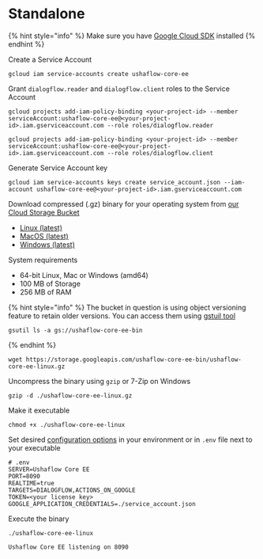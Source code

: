 # Standalone

{% hint style="info" %}
Make sure you have [Google Cloud SDK](https://cloud.google.com/sdk/docs) installed
{% endhint %}

Create a Service Account

```text
gcloud iam service-accounts create ushaflow-core-ee
```

Grant `dialogflow.reader` and `dialogflow.client` roles to the Service Account

```text
gcloud projects add-iam-policy-binding <your-project-id> --member serviceAccount:ushaflow-core-ee@<your-project-id>.iam.gserviceaccount.com --role roles/dialogflow.reader
```

```text
gcloud projects add-iam-policy-binding <your-project-id> --member serviceAccount:ushaflow-core-ee@<your-project-id>.iam.gserviceaccount.com --role roles/dialogflow.client
```

Generate Service Account key

```text
gcloud iam service-accounts keys create service_account.json --iam-account ushaflow-core-ee@<your-project-id>.iam.gserviceaccount.com
```

Download compressed \(.gz\) binary for your operating system from [our Cloud Storage Bucket](https://console.cloud.google.com/storage/browser/ushaflow-core-ee-bin)

* [Linux \(latest\)](https://storage.googleapis.com/ushaflow-core-ee-bin/ushaflow-core-ee-linux.gz)
* [MacOS \(latest\)](https://storage.googleapis.com/ushaflow-core-ee-bin/ushaflow-core-ee-macos.gz)
* [Windows \(latest\)](https://storage.googleapis.com/ushaflow-core-ee-bin/ushaflow-core-ee-win.exe.gz)

System requirements

* 64-bit Linux, Mac or Windows \(amd64\)
* 100 MB of Storage
* 256 MB of RAM

{% hint style="info" %}
The bucket in question is using object versioning feature to retain older versions. You can access them using [gstuil tool](https://cloud.google.com/storage/docs/gsutil)

```text
gsutil ls -a gs://ushaflow-core-ee-bin
```
{% endhint %}

```text
wget https://storage.googleapis.com/ushaflow-core-ee-bin/ushaflow-core-ee-linux.gz
```

Uncompress the binary using `gzip` or 7-Zip on Windows

```text
gzip -d ./ushaflow-core-ee-linux.gz
```

Make it executable

```text
chmod +x ./ushaflow-core-ee-linux
```

Set desired [configuration options](../configuration/) in your environment or in `.env` file next to your executable

```text
# .env
SERVER=Ushaflow Core EE
PORT=8090
REALTIME=true
TARGETS=DIALOGFLOW,ACTIONS_ON_GOOGLE
TOKEN=<your license key>
GOOGLE_APPLICATION_CREDENTIALS=./service_account.json
```

Execute the binary

```text
./ushaflow-core-ee-linux
```

```text
Ushaflow Core EE listening on 8090
```

